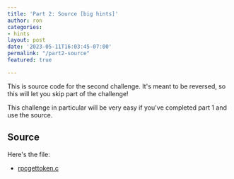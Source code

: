 ```yaml
---
title: 'Part 2: Source [big hints]'
author: ron
categories:
- hints
layout: post
date: '2023-05-11T16:03:45-07:00'
permalink: "/part2-source"
featured: true

---
```


This is source code for the second challenge. It's meant to be reversed, so this
will let you skip part of the challenge!

This challenge in particular will be very easy if you've completed part 1 and
use the source.

<!--more-->

## Source

Here's the file:

* [rpcgettoken.c](/blogdata/rpcgettoken.c)

